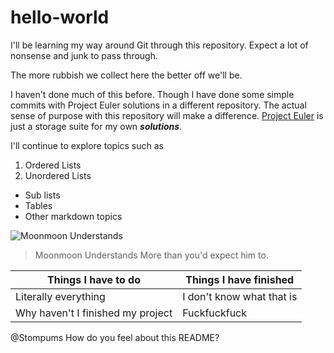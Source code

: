 # hello-world

I'll be learning my way around Git through this repository. 
Expect a lot of nonsense and junk to pass through.

The more rubbish we collect here the better off we'll be.

I haven't done much of this before.
Though I have done some simple commits with Project Euler solutions in a different repository.
The actual sense of purpose with this repository will make a difference. 
[Project Euler](https://github.com/Stompums/ProjectEuler) is just a storage suite for my own **_solutions_**.

I'll continue to explore topics such as
1. Ordered Lists
2. Unordered Lists
  * Sub lists
  * Tables
  * Other markdown topics

![Moonmoon Understands](https://www.dropbox.com/s/thzxyjbuq1bjo76/moonmoon.jpg)
> Moonmoon Understands
> More than you'd expect him to.

Things I have to do | Things I have finished
------------------- | ----------------------
Literally everything | I don't know what that is
Why haven't I finished my project | Fuckfuckfuck

@Stompums How do you feel about this README?
